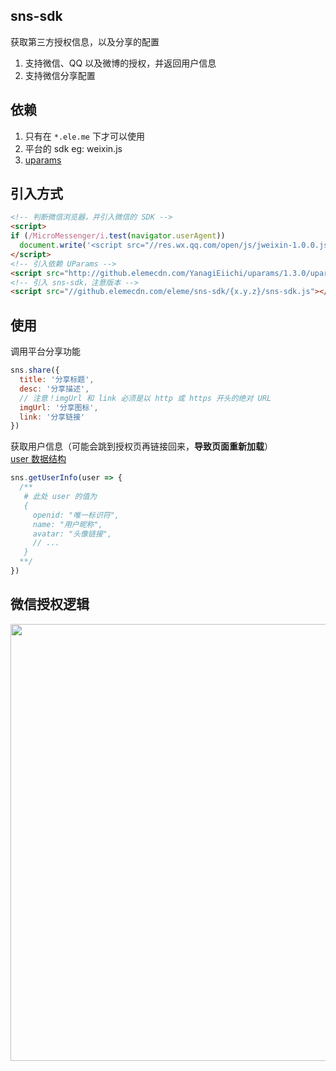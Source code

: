 ## sns-sdk

获取第三方授权信息，以及分享的配置

1. 支持微信、QQ 以及微博的授权，并返回用户信息
2. 支持微信分享配置

## 依赖

1. 只有在 `*.ele.me` 下才可以使用
2. 平台的 sdk eg: weixin.js
3. [uparams](https://github.com/YanagiEiichi/uparams)

## 引入方式

```html
<!-- 判断微信浏览器，并引入微信的 SDK -->
<script>
if (/MicroMessenger/i.test(navigator.userAgent))
  document.write('<script src="//res.wx.qq.com/open/js/jweixin-1.0.0.js"><\/script>')
</script>
<!-- 引入依赖 UParams -->
<script src="http://github.elemecdn.com/YanagiEiichi/uparams/1.3.0/uparams.min.js"></script>
<!-- 引入 sns-sdk，注意版本 -->
<script src="//github.elemecdn.com/eleme/sns-sdk/{x.y.z}/sns-sdk.js"></script>
```

## 使用

调用平台分享功能

```js
sns.share({
  title: '分享标题',
  desc: '分享描述',
  // 注意！imgUrl 和 link 必须是以 http 或 https 开头的绝对 URL
  imgUrl: '分享图标',
  link: '分享链接'
})
```

获取用户信息（可能会跳到授权页再链接回来，**导致页面重新加载**）  
[user 数据结构](http://mp.weixin.qq.com/wiki/17/c0f37d5704f0b64713d5d2c37b468d75.html)

```js
sns.getUserInfo(user => {
  /**
   # 此处 user 的值为
   {
     openid: "唯一标识符",
     name: "用户昵称",
     avatar: "头像链接",
     // ...
   }
  **/
})
```

## 微信授权逻辑

<img src="logic-of-wechat.png" width="699" />
